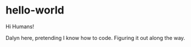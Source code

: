 # hello-world

Hi Humans!

Dalyn here, pretending I know how to code. Figuring it out along the way.
